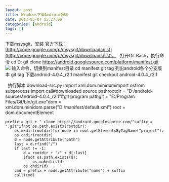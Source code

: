 ```yaml
---
layout: post
title: Windows下载Android源码
date: 2013-05-07 15:27:00
categories: [Android]
tags: []
---
```


下载msysgit，安装
官方下载：[http://code.google.com/p/msysgit/downloads/list](http://code.google.com/p/msysgit/downloads/list)，
 
打开Git Bash，执行命令
	cd D:
	git clone https://android.googlesource.com/platform/manifest.git
 ![](http://pic002.cnblogs.com/images/2011/364051/2011122514291766.jpg)
输入命令，切换到manifest目录
	cd manifest
git tag 列出android各个分支版本
	git tag
下载android-4.0.4_r2.1 manifest
	git checkout android-4.0.4_r2.1

 
执行脚本 download-src.py
	import xml.dom.minidomimport osfrom subprocess import call#downloaded source pathrootdir = "D:/android-source/android-4.0.4_r2.1"#git program pathgit = "E:/Program Files/Git/bin/git.exe"dom = xml.dom.minidom.parse("D:/manifest/default.xml")
	root = dom.documentElement
	
	prefix = git + " clone https://android.googlesource.com/"suffix = ".git"ifnot os.path.exists(rootdir):
	    os.mkdir(rootdir)for node in root.getElementsByTagName("project"):
	    os.chdir(rootdir)
	    d = node.getAttribute("path")
	    last = d.rfind("/")
	    if last != -1:
	        d = rootdir + "/" + d[:last]
	        ifnot os.path.exists(d):
	            os.makedirs(d)
	        os.chdir(d)
	    cmd = prefix + node.getAttribute("name") + suffix
	    call(cmd)

